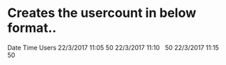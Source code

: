 # Creates the usercount in below format..


Date      Time    Users
22/3/2017 11:05   50
22/3/2017 11:10   50
22/3/2017 11:15   50


